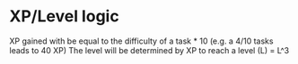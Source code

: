   # XP/Level logic ##
   XP gained with be equal to the difficulty of a task * 10 (e.g. a 4/10 tasks leads to 40 XP)
   The level will be determined by XP to reach a level (L) = L^3